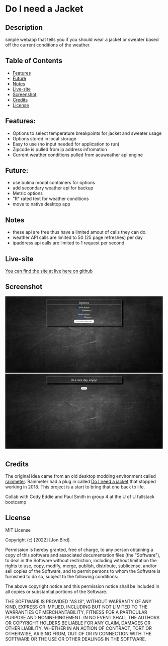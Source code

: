 # Do I need a Jacket

## Description
simple webapp that tells you if you should wear a jacket or sweater based off the current conditions of the weather.

## Table of Contents
- [Features](#features)
- [Future](#future)
- [Notes](#notes)
- [Live-site](#live-site)
- [Screenshot](#screenshot)
- [Credits](#credits)
- [License](#license)


## Features:

- Options to select temperature breakpoints for jacket and sweater usage 
- Options stored in local storage
- Easy to use (no input needed for application to run)
- Zipcode is pulled from ip address infromation
- Current weather conditions pulled from acuweather api engine

## Future:

- use bulma modal containers for options
- add secondary weather api for backup
- Metric options
- "R" rated text for weather conditions
- move to native desktop app

## Notes
- these api are free thus have a limited amout of calls they can do.
- weather API calls are limited to 50 
(25 page refreshes) per day
- ipaddress api calls are limited to 1 request per second

## Live-site

[You can find the site at live here on github](https://attidack.github.io/weather-thoughts/)

## Screenshot

![Screenshot](assets/images/screenshot.png)
![Screenshot2](assets/images/screenshot2.png)


## Credits

The original idea came from an old desktop modding environment  called [rainmeter](https://www.rainmeter.net/).  Rainmeter had a plug in called [Do I need a jacket](https://visualskins.com/skin/do-i-need-jacket-2) that stopped working in 2018.  This project is a start to bring that one back to life.

Collab with Cody Eddie and Paul Smith in group 4 at the U of U fullstack bootcamp

## License

MIT License

Copyright (c) [2022] [Jon Bird]

Permission is hereby granted, free of charge, to any person obtaining a copy
of this software and associated documentation files (the "Software"), to deal
in the Software without restriction, including without limitation the rights
to use, copy, modify, merge, publish, distribute, sublicense, and/or sell
copies of the Software, and to permit persons to whom the Software is
furnished to do so, subject to the following conditions:

The above copyright notice and this permission notice shall be included in all
copies or substantial portions of the Software.

THE SOFTWARE IS PROVIDED "AS IS", WITHOUT WARRANTY OF ANY KIND, EXPRESS OR
IMPLIED, INCLUDING BUT NOT LIMITED TO THE WARRANTIES OF MERCHANTABILITY,
FITNESS FOR A PARTICULAR PURPOSE AND NONINFRINGEMENT. IN NO EVENT SHALL THE
AUTHORS OR COPYRIGHT HOLDERS BE LIABLE FOR ANY CLAIM, DAMAGES OR OTHER
LIABILITY, WHETHER IN AN ACTION OF CONTRACT, TORT OR OTHERWISE, ARISING FROM,
OUT OF OR IN CONNECTION WITH THE SOFTWARE OR THE USE OR OTHER DEALINGS IN THE
SOFTWARE.
